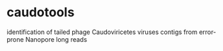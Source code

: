 # caudotools
identification of tailed phage Caudoviricetes viruses contigs from error-prone Nanopore long reads
